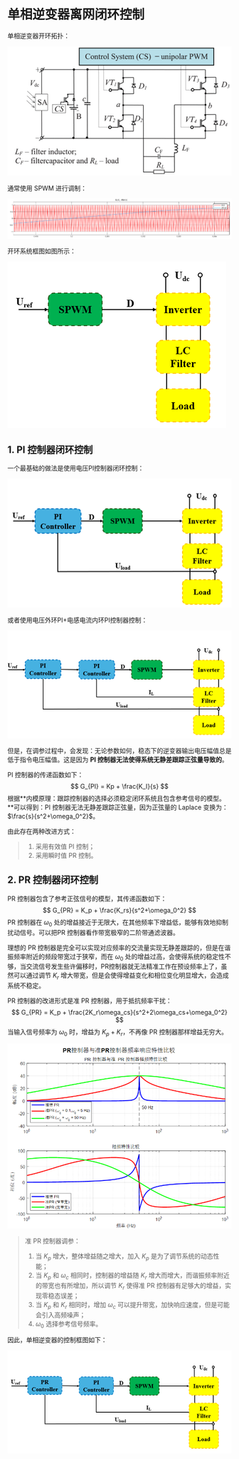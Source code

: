 # 单相逆变器离网闭环控制

单相逆变器开环拓扑：

![NULL](./assets/picture_1.jpg)

通常使用 SPWM 进行调制：

![NULL](./assets/picture_2.jpg)

开环系统框图如图所示：

![NULL](./assets/picture_3.jpg)

## 1. PI 控制器闭环控制

一个最基础的做法是使用电压PI控制器闭环控制：

![NULL](./assets/picture_4.jpg)

或者使用电压外环PI+电感电流内环PI控制器控制：

![NULL](./assets/picture_5.jpg)

但是，在调参过程中，会发现：无论参数如何，稳态下的逆变器输出电压幅值总是低于指令电压幅值。这是因为 **PI 控制器无法使得系统无静差跟踪正弦量导致的**。

PI 控制器的传递函数如下：
$$
G_{PI} = Kp + \frac{K_I}{s}
$$
根据**内模原理：跟踪控制器的选择必须稳定闭环系统且包含参考信号的模型。**可以得到：PI 控制器无法无静差跟踪正弦量，因为正弦量的 Laplace 变换为：$\frac{s}{s^2+\omega_0^2}$。

由此存在两种改进方式：

> 1. 采用有效值 PI 控制；
> 2. 采用瞬时值 PR 控制。

## 2. PR 控制器闭环控制

PR 控制器包含了参考正弦信号的模型，其传递函数如下：
$$
G_{PR} = K_p + \frac{K_rs}{s^2+\omega_0^2}
$$
PR 控制器在 $\omega_0$ 处的增益接近于无限大，在其他频率下增益低，能够有效地抑制扰动信号。可以把PR 控制器看作带宽极窄的二阶带通滤波器。

理想的 PR 控制器是完全可以实现对应频率的交流量实现无静差跟踪的，但是在谐振频率附近的频段带宽过于狭窄，而在 $\omega_0$ 处的增益过高，会使得系统的稳定性不够，当交流信号发生些许偏移时，PR控制器就无法精准工作在预设频率上了，虽然可以通过调节 $K_r$ 增大带宽，但是会使得增益变化和相位变化明显增大，会造成系统不稳定。

PR 控制器的改进形式是准 PR 控制器，用于抵抗频率干扰：
$$
G_{PR} = K_p + \frac{2K_r\omega_cs}{s^2+2\omega_cs+\omega_0^2}
$$
当输入信号频率为 $\omega_0$ 时，增益为 $K_p+K_r$，不再像 PR 控制器那样增益无穷大。

![NULL](./assets/picture_6.jpg)

> 准 PR 控制器调参：
>
> 1. 当 $K_p$ 增大，整体增益随之增大，加入 $K_p$ 是为了调节系统的动态性能；
> 2. 当 $K_p$ 和 $\omega_c$ 相同时，控制器的增益随 $K_r$ 增大而增大，而谐振频率附近的带宽也有所增加，所以调节 $K_r$ 使得准 PR 控制器有足够大的增益，实现零稳态误差；
> 3. 当 $K_p$ 和 $K_r$ 相同时，增加 $\omega_c$ 可以提升带宽，加快响应速度，但是可能会引入高频噪声；
> 4. $\omega_0$ 选择参考信号频率。

因此，单相逆变器的控制框图如下：

![NULL](./assets/picture_7.jpg)
